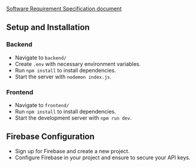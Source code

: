 [Software Requirement Specification document](https://github.com/user-attachments/files/16434184/Software.Requirement.Specification.document.pdf)

## Setup and Installation
### Backend
- Navigate to `backend/`
- Create `.env` with necessary environment variables.
- Run `npm install` to install dependencies.
- Start the server with `nodemon index.js`.

### Frontend
- Navigate to `frontend/`
- Run `npm install` to install dependencies.
- Start the development server with `npm run dev`.

## Firebase Configuration
- Sign up for Firebase and create a new project.
- Configure Firebase in your project and ensure to secure your API keys.

